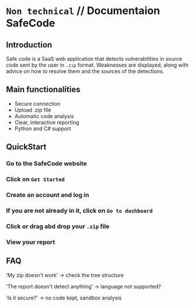 ﻿# `Non technical` // Documentaion SafeCode

## Introduction
Safe code is a SaaS web application that detects vulnerabilities in source code sent by the user in `.zip` format. Weaknesses are displayed, along with advice on how to resolve them and the sources of the detections.

## Main functionalities
- Secure connection
- Upload .zip file
- Automatic code analysis
- Clear, interactive reporting
- Python and C# support

## QuickStart
### Go to the SafeCode website
### Click on `Get Started`
### Create an account and log in
### If you are not already in it, click on `Go to dashboard`
### Click or drag abd drop your `.zip` file
### View your report

## FAQ
‘My zip doesn't work’ → check the tree structure

‘The report doesn't detect anything’ → language not supported?

‘Is it secure?’ → no code kept, sandbox analysis
